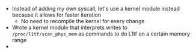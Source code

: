 - Instead of adding my own syscall, let's use a kernel module instead because it allows for faster iteration
	- No need to recompile the kernel for every change
- Wrote a kernel module that interprets writes to `/proc/l1tf/scan_phys_mem` as commands to do L1tf on a certain memory range
-